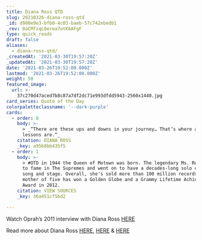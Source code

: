 ```yaml
---
title: Diana Ross QTD
slug: 20210326-diana-ross-qtd
_id: d980e9e3-bfb0-4c03-baeb-57c742ebedb1
_rev: 0aCMfzqL0erea7otK6AFgF
type: quick_reads
draft: false
aliases:
  - diana-ross-qtd/
_createdAt: '2021-03-30T19:57:20Z'
_updatedAt: '2021-03-30T19:57:20Z'
date: '2021-03-26T19:52:00.000Z'
lastmod: '2021-03-26T19:52:00.000Z'
weight: 50
featured_image:
  url: >-
    37c270d47aced7b8c87a7df2dc71e993dfdd5943-2560x1440.jpg
card_series: Quote of the Day
colorpaletteclassname: '--dark-purple'
cards:
  - order: 0
    body: >-
      > _“There are these ups and downs in your journey… That’s where all of the
      lessons are.“_
    citation: DIANA ROSS
    _key: a9568bb435f5
  - order: 1
    body: >-
      > #OTD in 1944 the Queen of Motown was born. The legendary Ms. Ross rose
      to fame in The Supremes and went on to have a decades-long solo career in
      song and stage. Overall, she's sold more than 100 million records. The
      mother of five has won a Golden Globe and a Grammy Lifetime Achievement
      Award in 2012.
    citation: VIEW SOURCES
    _key: 36a451cf5bd2

---
```

Watch Oprah’s 2011 interview with Diana Ross [HERE](https://youtu.be/kNW2x9i71Uc)

Read more about Diana Ross [HERE](https://detroithistorical.org/learn/encyclopedia-of-detroit/ross-diana), [HERE](https://www.grammy.com/grammys/artists/diana-ross/15248) & [HERE](https://classic.motown.com/artist/diana-ross/)